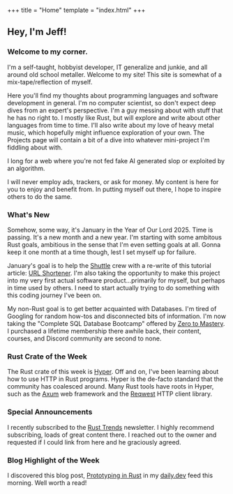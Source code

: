 +++
title = "Home"
template = "index.html"
+++

## Hey, I'm Jeff!

### Welcome to my corner.

I'm a self-taught, hobbyist developer, IT generalize and junkie, and all around old school metaller. Welcome to my site! This site is somewhat of a mix-tape/reflection of myself.

Here you'll find my thoughts about programming languages and software development in general. I'm no computer scientist, so don't expect deep dives from an expert's perspective. I'm a guy messing about with stuff that he has no right to. I mostly like Rust, but will explore and write about other languages from time to time. I'll also write about my love of heavy metal music, which hopefully might influence exploration of your own. The Projects page will contain a bit of a dive into whatever mini-project I'm fiddling about with.

I long for a web where you're not fed fake AI generated slop or exploited by an algorithm.

I will never employ ads, trackers, or ask for money. My content is here for you to enjoy and benefit from. In putting myself out there, I hope to inspire others to do the same.

### What's New

Somehow, some way, it's January in the Year of Our Lord 2025. Time is passing. It's a new month and a new year. I'm starting with some ambitous Rust goals, ambitious in the sense that I'm even setting goals at all. Gonna keep it one month at a time though, lest I set myself up for failure.

January's goal is to help the [Shuttle](https://shuttle.dev) crew with a re-write of this tutorial article: [URL Shortener](https://docs.shuttle.dev/templates/tutorials/url-shortener). I'm also taking the opportunity to make this project into my very first actual software product...primarily for myself, but perhaps in time used by others. I need to start actually trying to do something with this coding journey I've been on.

My non-Rust goal is to get better acquainted with Databases. I'm tired of Googling for random how-tos and disconnected bits of information. I'm now taking the "Complete SQL Database Bootcamp" offered by [Zero to Mastery](https://zerotomastery.io). I purchased a lifetime membership there awhile back, their content, courses, and Discord community are second to none.

### Rust Crate of the Week

The Rust crate of this week is [Hyper](https://hyper.rs). Off and on, I've been learning about how to use HTTP in Rust programs. Hyper is the de-facto standard that the community has coalesced around. Many Rust tools have roots in Hyper, such as the [Axum](https://crates.io/crates/axum) web framework and the [Reqwest](https://crates.io/crates/reqwest) HTTP client library.

### Special Announcements

I recently subscribed to the [Rust Trends](https://rust-trends.com/) newsletter. I highly recommend subscribing, loads of great content there. I reached out to the owner and requested if I could link from here and he graciously agreed.

### Blog Highlight of the Week

I discovered this blog post, [Prototyping in Rust](https://corrode.dev/blog/prototyping) in my [daily.dev](https://daily.dev) feed this morning. Well worth a read!
